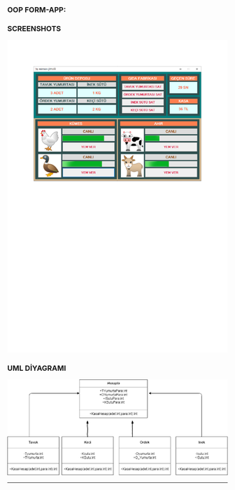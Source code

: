 ### OOP FORM-APP:

### SCREENSHOTS
![This is an screenshots](Screenshot.png)

### UML DİYAGRAMI
![This is an image](Proje.png)

---
